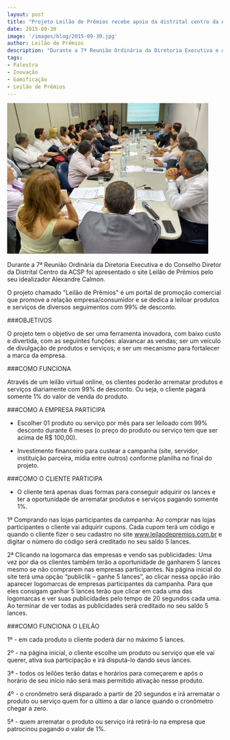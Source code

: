 ```yaml
---
layout: post
title: "Projeto Leilão de Prêmios recebe apoio da distrital centro da ACSP"
date: 2015-09-30
image: '/images/blog/2015-09-30.jpg'
author: Leilão de Prêmios
description: "Durante a 7ª Reunião Ordinária da Diretoria Executiva e do Conselho Diretor da Distrital Centro da ACSP foi apresentado o site Leilão de Prêmios pelo seu idealizador Alexandre Calmon."
tags:
- Palestra
- Inovação
- Gamificação
- Leilão de Prêmios
---
```


![Alt text](/images/blog/2015-09-30.jpg "Projeto Leilão de Prêmios recebe apoio da distrital centro da ACSP")

Durante a 7ª Reunião Ordinária da Diretoria Executiva e do Conselho Diretor da Distrital Centro da ACSP foi apresentado o site Leilão de Prêmios pelo seu idealizador Alexandre Calmon.

O projeto chamado "Leilão de Prêmios" é um portal de promoção comercial que promove a relação empresa/consumidor e se dedica a leiloar produtos e serviços de diversos seguimentos com 99% de desconto. 


###OBJETIVOS

O projeto tem o objetivo de ser uma ferramenta inovadora, com baixo custo e divertida, com as seguintes funções: alavancar as vendas; ser um veículo de divulgação de produtos e serviços; e ser um mecanismo para fortalecer a marca da empresa.


###COMO FUNCIONA

Através de um leilão virtual online, os clientes poderão arrematar produtos e serviços diariamente com 99% de desconto. Ou seja, o cliente pagará somente 1% do valor de venda do produto. 


###COMO A EMPRESA PARTICIPA

- Escolher 01 produto ou serviço por mês para ser leiloado com 99% desconto durante 6 meses (o preço do produto ou serviço tem que ser acima de R$ 100,00). 

- Investimento financeiro para custear a campanha (site, servidor, instituição parceira, mídia entre outros) conforme planilha no final do projeto.


###COMO O CLIENTE PARTICIPA

- O cliente terá apenas duas formas para conseguir adquirir os lances e ter a oportunidade de arrematar produtos e serviços pagando somente 1%.

1ª Comprando nas lojas participantes da campanha:
Ao comprar nas lojas participantes o cliente vai adquirir cupons. Cada cupom terá um código e quando o cliente fizer o seu cadastro no site www.leilaodepremios.com.br e digitar o número do código será creditado no seu saldo 5 lances.

2ª Clicando na logomarca das empresas e vendo sas publicidades:
Uma vez por dia os clientes também terão a oportunidade de ganharem 5 lances mesmo se não comprarem nas empresas participantes. Na página inicial do site terá uma opção “publiclik – ganhe 5 lances”, ao clicar nessa opção irão aparecer logomarcas de empresas participantes da campanha. Para que eles consigam ganhar 5 lances terão que clicar em cada uma das logomarcas e ver suas publicidades pelo tempo de 20 segundos cada uma. Ao terminar de ver todas as publicidades será creditado no seu saldo 5 lances.


###COMO FUNCIONA O LEILÃO

1º - em cada produto o cliente poderá dar no máximo 5 lances. 

2º - na página inicial, o cliente escolhe um produto ou serviço que ele vai querer, ativa sua participação e irá disputá-lo dando seus lances. 

3ª - todos os leilões terão datas e horários para começarem e após o horário de seu início não será mais permitido ativação nesse produto. 

4º - o cronômetro será disparado a partir de 20 segundos e irá arrematar o produto ou serviço quem for o último a dar o lance quando o cronômetro chegar a zero. 

5ª - quem arrematar o produto ou serviço irá retirá-lo na empresa que patrocinou pagando o valor de 1%.
